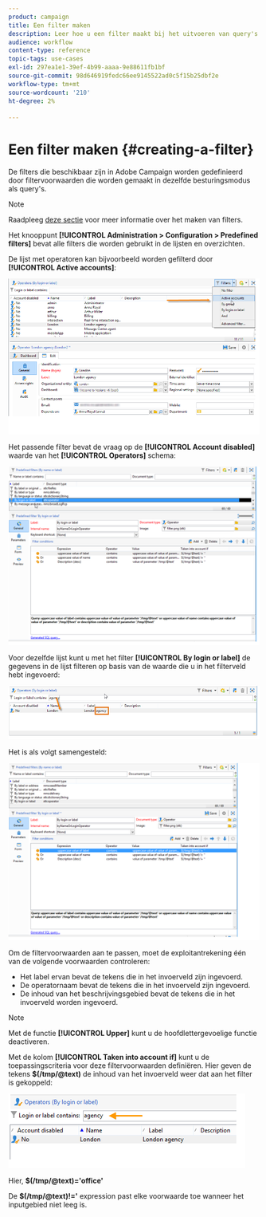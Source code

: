 ```yaml
---
product: campaign
title: Een filter maken
description: Leer hoe u een filter maakt bij het uitvoeren van query's
audience: workflow
content-type: reference
topic-tags: use-cases
exl-id: 297ea1e1-39ef-4b99-aaaa-9e88611fb1bf
source-git-commit: 98d646919fedc66ee9145522ad0c5f15b25dbf2e
workflow-type: tm+mt
source-wordcount: '210'
ht-degree: 2%

---
```


# Een filter maken {#creating-a-filter}

De filters die beschikbaar zijn in Adobe Campaign worden gedefinieerd door filtervoorwaarden die worden gemaakt in dezelfde besturingsmodus als query&#39;s.

>[!NOTE]
>
>Raadpleeg [deze sectie](../../platform/using/filtering-options.md) voor meer informatie over het maken van filters.

Het knooppunt **[!UICONTROL Administration > Configuration > Predefined filters]** bevat alle filters die worden gebruikt in de lijsten en overzichten.

De lijst met operatoren kan bijvoorbeeld worden gefilterd door **[!UICONTROL Active accounts]**:

![](assets/query_editor_filter_sample_1.png)

Het passende filter bevat de vraag op de **[!UICONTROL Account disabled]** waarde van het **[!UICONTROL Operators]** schema:

![](assets/query_editor_filter_sample_2.png)

Voor dezelfde lijst kunt u met het filter **[!UICONTROL By login or label]** de gegevens in de lijst filteren op basis van de waarde die u in het filterveld hebt ingevoerd:

![](assets/query_editor_filter_sample_3.png)

Het is als volgt samengesteld:

![](assets/query_editor_filter_sample_4.png)

Om de filtervoorwaarden aan te passen, moet de exploitantrekening één van de volgende voorwaarden controleren:

* Het label ervan bevat de tekens die in het invoerveld zijn ingevoerd.
* De operatornaam bevat de tekens die in het invoerveld zijn ingevoerd.
* De inhoud van het beschrijvingsgebied bevat de tekens die in het invoerveld worden ingevoerd.

>[!NOTE]
>
>Met de functie **[!UICONTROL Upper]** kunt u de hoofdlettergevoelige functie deactiveren.

Met de kolom **[!UICONTROL Taken into account if]** kunt u de toepassingscriteria voor deze filtervoorwaarden definiëren. Hier geven de tekens **$(/tmp/@text)** de inhoud van het invoerveld weer dat aan het filter is gekoppeld:

![](assets/query_editor_filter_sample_5.png)

Hier, **$(/tmp/@text)=&#39;office&#39;**

De **$(/tmp/@text)!=&#39;** expression past elke voorwaarde toe wanneer het inputgebied niet leeg is.
